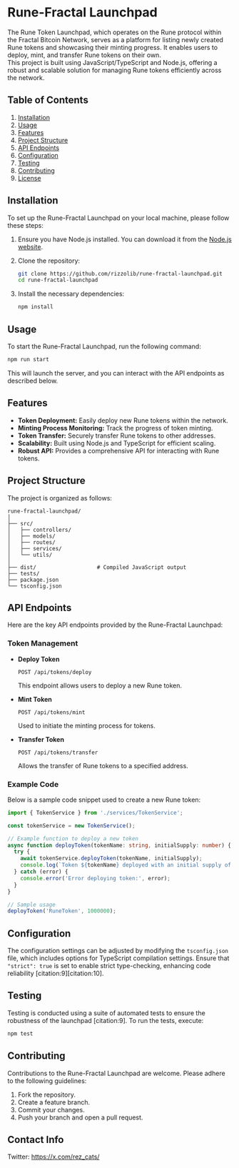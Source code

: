 # Rune-Fractal Launchpad

The Rune Token Launchpad, which operates on the Rune protocol within the Fractal Bitcoin Network, serves as a platform for listing newly created Rune tokens and showcasing their minting progress. It enables users to deploy, mint, and transfer Rune tokens on their own.  
This project is built using JavaScript/TypeScript and Node.js, offering a robust and scalable solution for managing Rune tokens efficiently across the network.

## Table of Contents

1. [Installation](#installation)
2. [Usage](#usage)
3. [Features](#features)
4. [Project Structure](#project-structure)
5. [API Endpoints](#api-endpoints)
6. [Configuration](#configuration)
7. [Testing](#testing)
8. [Contributing](#contributing)
9. [License](#license)

## Installation

To set up the Rune-Fractal Launchpad on your local machine, please follow these steps:

1. Ensure you have Node.js installed. You can download it from the [Node.js website](https://nodejs.org/).

2. Clone the repository:

    ```bash
    git clone https://github.com/rizzolib/rune-fractal-launchpad.git
    cd rune-fractal-launchpad
    ```

3. Install the necessary dependencies:

    ```bash
    npm install
    ```

## Usage

To start the Rune-Fractal Launchpad, run the following command:

```bash
npm run start
```

This will launch the server, and you can interact with the API endpoints as described below.

## Features

- **Token Deployment:** Easily deploy new Rune tokens within the network.
- **Minting Process Monitoring:** Track the progress of token minting.
- **Token Transfer:** Securely transfer Rune tokens to other addresses.
- **Scalability:** Built using Node.js and TypeScript for efficient scaling.
- **Robust API:** Provides a comprehensive API for interacting with Rune tokens.

## Project Structure

The project is organized as follows:

```
rune-fractal-launchpad/
│
├── src/
│   ├── controllers/
│   ├── models/
│   ├── routes/
│   ├── services/
│   └── utils/
│
├── dist/                   # Compiled JavaScript output
├── tests/
├── package.json
└── tsconfig.json
```

## API Endpoints

Here are the key API endpoints provided by the Rune-Fractal Launchpad:

### Token Management

- **Deploy Token**

  ```http
  POST /api/tokens/deploy
  ```

  This endpoint allows users to deploy a new Rune token.

- **Mint Token**

  ```http
  POST /api/tokens/mint
  ```

  Used to initiate the minting process for tokens.

- **Transfer Token**

  ```http
  POST /api/tokens/transfer
  ```

  Allows the transfer of Rune tokens to a specified address.

### Example Code

Below is a sample code snippet used to create a new Rune token:

```typescript
import { TokenService } from './services/TokenService';

const tokenService = new TokenService();

// Example function to deploy a new token
async function deployToken(tokenName: string, initialSupply: number) {
  try {
    await tokenService.deployToken(tokenName, initialSupply);
    console.log(`Token ${tokenName} deployed with an initial supply of ${initialSupply}`);
  } catch (error) {
    console.error('Error deploying token:', error);
  }
}

// Sample usage
deployToken('RuneToken', 1000000);
```

## Configuration

The configuration settings can be adjusted by modifying the `tsconfig.json` file, which includes options for TypeScript compilation settings. Ensure that `"strict": true` is set to enable strict type-checking, enhancing code reliability [citation:9][citation:10].

## Testing

Testing is conducted using a suite of automated tests to ensure the robustness of the launchpad [citation:9]. To run the tests, execute:

```bash
npm test
```

## Contributing

Contributions to the Rune-Fractal Launchpad are welcome. Please adhere to the following guidelines:

1. Fork the repository.
2. Create a feature branch.
3. Commit your changes.
4. Push your branch and open a pull request.


## Contact Info

Twitter: https://x.com/rez_cats/


